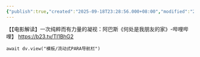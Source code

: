 ```yaml
---
{"publish":true,"created":"2025-09-18T23:28:56.000+08:00","modified":"2025-09-18T23:28:56.000+08:00","tags":["成长","家庭"],"cssclasses":""}
---
```





【【电影解读】一次纯粹而有力量的凝视：阿巴斯《何处是我朋友的家》-哔哩哔哩】 https://b23.tv/TI1BhG2





```dataviewjs
await dv.view("模板/流动式PARA导航栏")
```